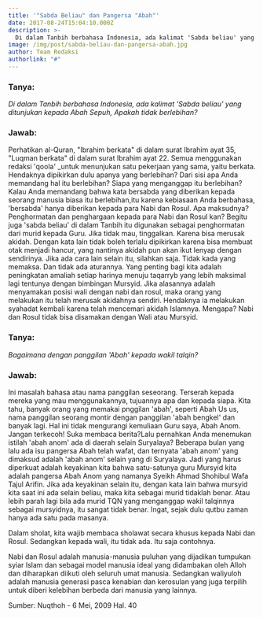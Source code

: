 ```yaml
---
title: '"Sabda Beliau" dan Pangersa "Abah"'
date: 2017-08-24T15:04:10.000Z
description: >-
  Di dalam Tanbih berbahasa Indonesia, ada kalimat 'Sabda beliau' yang ditunjukan kepada Abah Sepuh, Apakah tidak berlebihan?
image: /img/post/sabda-beliau-dan-pangersa-abah.jpg
author: Team Redaksi
authorlink: "#"
---
```



### Tanya:
_Di dalam Tanbih berbahasa Indonesia, ada kalimat 'Sabda beliau' yang ditunjukan kepada Abah Sepuh, Apakah tidak berlebihan?_

### Jawab:
Perhatikan al-Quran, "Ibrahim berkata" di dalam surat Ibrahim ayat 35, "Luqman berkata" di dalam surat Ibrahim ayat 22. Semua menggunakan redaksi 'qoola' _untuk menunjukan satu pekerjaan yang sama, yaitu berkata.
Hendaknya dipikirkan dulu apanya yang berlebihan? Dari sisi apa Anda memandang hal itu berlebihan? Siapa yang menganggap itu berlebihan?
Kalau Anda memandang bahwa kata bersabda yang diberikan kepada seorang manusia biasa itu berlebihan,itu karena kebiasaan Anda berbahasa, 'bersabda' hanya diberikan kepada para Nabi dan Rosul. Apa maksudnya? Penghormatan dan penghargaan kepada para Nabi dan Rosul kan?
Begitu juga 'sabda beliau' di dalam Tanbih itu digunakan sebagai penghormatan dari murid kepada Guru. Jika tidak mau, tinggalkan. Karena bisa merusak akidah. Dengan kata lain tidak boleh terlalu dipikirkan karena bisa membuat otak menjadi hancur, yang nantinya akidah pun akan ikut lenyap dengan sendirinya. Jika ada cara lain selain itu, silahkan saja. Tidak kada yang memaksa. Dan tidak ada aturannya. Yang penting bagi kita adalah peningkatan amaliah setiap harinya menuju taqarryb yang lebih maksimal lagi tentunya dengan bimbingan Mursyid.
Jika alasannya adalah menyamakan posisi wali dengan nabi dan rosul, maka orang yang melakukan itu telah merusak akidahnya sendiri. Hendaknya ia melakukan syahadat kembali karena telah mencemari akidah Islamnya. Mengapa? Nabi dan Rosul tidak bisa disamakan dengan Wali atau Mursyid.

### Tanya: 
_Bagaimana dengan panggilan 'Abah' kepada wakil talqin?_
### Jawab: 
Ini masalah bahasa atau nama panggilan seseorang. Terserah kepada mereka yang mau menggunakannya, tujuannya apa dan kepada siapa. Kita tahu, banyak orang yang memakai pnggilan 'abah', seperti Abah Us us, nama panggilan seorang montir dengan panggilan 'abah bengkel' dan banyak lagi. Hal ini tidak mengurangi kemuliaan Guru saya, Abah Anom.
Jangan terkecoh! Suka membaca berita?Lalu pernahkan Anda menemukan istilah 'abah anom' ada di daerah selain Suryalaya? Beberapa bulan yang lalu ada isu pangersa Abah telah wafat, dan ternyata 'abah anom' yang dimaksud adalah 'abah anom'  selain yang di Suryalaya. Jadi yang harus diperkuat adalah keyakinan kita bahwa satu-satunya guru Mursyid kita adalah pangersa Abah Anom yang namanya Syeikh Ahmad Shohibul Wafa Tajul Arifin.
Jika ada keyakinan selain itu, dengan kata lain bahwa mursyid kita saat ini ada selain beliau, maka kita sebagai murid tidaklah benar. Atau lebih parah lagi bila ada murid TQN yang menganggap wakil talqinnya sebagai mursyidnya, itu sangat tidak benar. 
Ingat, sejak dulu qutbu zaman hanya ada satu pada masanya.

Dalam sholat, kita wajib membaca sholawat secara khusus kepada Nabi dan Rosul. Sedangkan kepada wali, itu tidak ada. Itu saja contohnya.

Nabi dan Rosul adalah manusia-manusia puluhan yang dijadikan tumpukan syiar Islam dan sebagai model manusia ideal yang didambakan oleh Alloh dan diharapkan diikuti oleh seluruh umat manusia. Sedangkan waliyuloh adalah manusia generasi pasca kenabian dan kerosulan yang juga terpilih untuk diberi kelebihan berbeda dari manusia yang lainnya.

Sumber: Nuqthoh - 6 Mei, 2009 Hal. 40